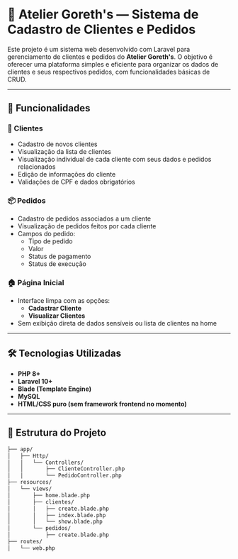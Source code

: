 # 🧵 Atelier Goreth's — Sistema de Cadastro de Clientes e Pedidos

Este projeto é um sistema web desenvolvido com Laravel para gerenciamento de clientes e pedidos do **Atelier Goreth's**. O objetivo é oferecer uma plataforma simples e eficiente para organizar os dados de clientes e seus respectivos pedidos, com funcionalidades básicas de CRUD.

---

## 🚀 Funcionalidades

### 👥 Clientes
- Cadastro de novos clientes
- Visualização da lista de clientes
- Visualização individual de cada cliente com seus dados e pedidos relacionados
- Edição de informações do cliente
- Validações de CPF e dados obrigatórios

### 📦 Pedidos
- Cadastro de pedidos associados a um cliente
- Visualização de pedidos feitos por cada cliente
- Campos do pedido:
  - Tipo de pedido
  - Valor
  - Status de pagamento
  - Status de execução

### 🏠 Página Inicial
- Interface limpa com as opções:
  - **Cadastrar Cliente**
  - **Visualizar Clientes**
- Sem exibição direta de dados sensíveis ou lista de clientes na home

---

## 🛠 Tecnologias Utilizadas

- **PHP 8+**
- **Laravel 10+**
- **Blade (Template Engine)**
- **MySQL**
- **HTML/CSS puro (sem framework frontend no momento)**

---

## 📁 Estrutura do Projeto

```bash
├── app/
│   ├── Http/
│   │   └── Controllers/
│   │       ├── ClienteController.php
│   │       └── PedidoController.php
├── resources/
│   └── views/
│       ├── home.blade.php
│       ├── clientes/
│       │   ├── create.blade.php
│       │   ├── index.blade.php
│       │   └── show.blade.php
│       └── pedidos/
│           ├── create.blade.php
├── routes/
│   └── web.php
